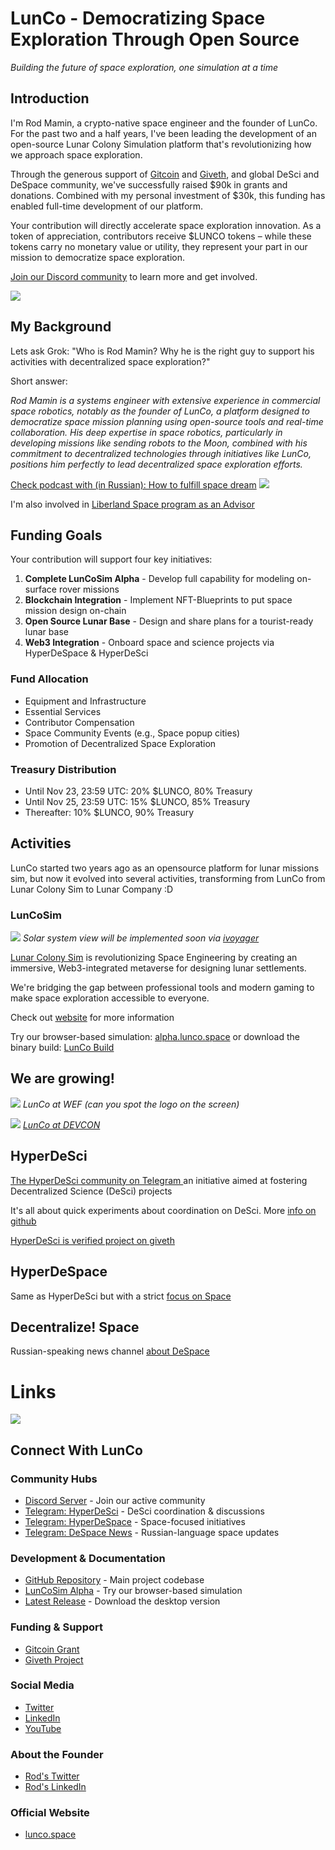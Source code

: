 # LunCo - Democratizing Space Exploration Through Open Source

*Building the future of space exploration, one simulation at a time*

## Introduction

I'm Rod Mamin, a crypto-native space engineer and the founder of LunCo. For the past two and a half years, I've been leading the development of an open-source Lunar Colony Simulation platform that's revolutionizing how we approach space exploration.

Through the generous support of [Gitcoin](https://explorer.gitcoin.co/#/projects/0x9a9cda60bcd1b566669a6e03d79dcea4be966ebdef25dc9754cbd4170e99c61f) and [Giveth](https://giveth.io/project/lunco-everyone-can-do-space),  and global DeSci and DeSpace community, we've successfully raised $90k in grants and donations. Combined with my personal investment of $30k, this funding has enabled full-time development of our platform.

Your contribution will directly accelerate space exploration innovation. As a token of appreciation, contributors receive $LUNCO tokens – while these tokens carry no monetary value or utility, they represent your part in our mission to democratize space exploration.

[Join our Discord community](https://discord.gg/A6U3GdvQum) to learn more and get involved.

![](https://gateway.lighthouse.storage/ipfs/bafybeidjpafb6zg5lalug7z5sfzvszh2erskbbdqcloejr2asex2lfg4ky)

## My Background

Lets ask Grok: "Who is Rod Mamin? Why he is the right guy to support his activities with decentralized space exploration?"

Short answer:

*Rod Mamin is a systems engineer with extensive experience in commercial space robotics, notably as the founder of LunCo, a platform designed to democratize space mission planning using open-source tools and real-time collaboration. 
His deep expertise in space robotics, particularly in developing missions like sending robots to the Moon, combined with his commitment to decentralized technologies through initiatives like LunCo, positions him perfectly to lead decentralized space exploration efforts.*

[Check podcast with (in Russian): How to fulfill space dream](https://t.me/hyperdesci/163)
![](https://gateway.lighthouse.storage/ipfs/bafkreie5tg4d2h3vn6fupiogbevesh4mvdfvyphg74e3zfdbk6egc5eunu)

I'm also involved in [Liberland Space program as an Advisor](https://www.binance.com/en/square/post/16201208273473)

## Funding Goals

Your contribution will support four key initiatives:

1. **Complete LunCoSim Alpha** - Develop full capability for modeling on-surface rover missions
2. **Blockchain Integration** - Implement NFT-Blueprints to put space mission design  on-chain
3. **Open Source Lunar Base** - Design and share plans for a tourist-ready lunar base
4. **Web3 Integration** - Onboard space and science projects via HyperDeSpace & HyperDeSci

### Fund Allocation
- Equipment and Infrastructure
- Essential Services
- Contributor Compensation
- Space Community Events (e.g., Space popup cities)
- Promotion of Decentralized Space Exploration

### Treasury Distribution
- Until Nov 23, 23:59 UTC: 20% $LUNCO, 80% Treasury
- Until Nov 25, 23:59 UTC: 15% $LUNCO, 85% Treasury
- Thereafter: 10% $LUNCO, 90% Treasury

## Activities

LunCo started two years ago as an opensource platform for lunar missions sim, but now it evolved into several activities, transforming from LunCo from Lunar Colony Sim to Lunar Company :D

### LunCoSim

![](https://gateway.lighthouse.storage/ipfs/bafybeibtwxdybz5onr5zwqotia64lbsgju6r55nwp23bosd4mxwy25siqa)
				*Solar system view will be implemented soon via [ivoyager](https://www.ivoyager.dev/app/planetarium.html)* 
				
[Lunar Colony Sim](https://github.com/LunCoSim/lunco-sim/) is revolutionizing Space Engineering by creating an immersive, Web3-integrated metaverse for designing lunar settlements.

We're bridging the gap between professional tools and modern gaming to make space exploration accessible to everyone.

Check out [website](https://lunco.space) for more information

Try our browser-based simulation: [alpha.lunco.space](https://alpha.lunco.space) or download the binary build: [LunCo Build](https://github.com/LunCoSim/lunco-sim/releases/tag/v0.4.0-dev1)   
## We are growing!
![](https://gateway.lighthouse.storage/ipfs/bafybeif2ccihyuckmy73cjcnekad6bk7ac7hvgsjtntgj5ehoe6rwy4ena)
			 *LunCo at WEF (can you spot the logo on the screen)*
 
![](https://gateway.lighthouse.storage/ipfs/bafkreifocopy6ir7xn3vw4k2cmbfrcz7lhg4dyxx45lpaiopslfff5somq)
							 *[LunCo at DEVCON](https://x.com/LunCoSim/status/1857877543136931920)*

## HyperDeSci

[The HyperDeSci community on Telegram ](https://t.me/hyperdesci) an initiative aimed at fostering Decentralized Science (DeSci) projects

It's all about quick experiments about coordination on DeSci. More [info on github](https://github.com/LunCoSim/hyperdesci)

[HyperDeSci is verified project on giveth](https://giveth.io/project/hyperdesci)

## HyperDeSpace

Same as HyperDeSci but with a strict [focus on Space](https://t.me/hyperdespace)

## Decentralize! Space

Russian-speaking news channel [about DeSpace](@despaceru)

# Links
![](https://gateway.lighthouse.storage/ipfs/bafkreidkb6bfjnjgoetexsot4l67glpz2n2z7vhpueela6gmxbvg3avo3a)

## Connect With LunCo

### Community Hubs
- [Discord Server](https://discord.gg/A6U3GdvQum) - Join our active community
- [Telegram: HyperDeSci](https://t.me/hyperdesci) - DeSci coordination & discussions
- [Telegram: HyperDeSpace](https://t.me/hyperdespace) - Space-focused initiatives
- [Telegram: DeSpace News](https://t.me/despaceru) - Russian-language space updates

### Development & Documentation
- [GitHub Repository](https://github.com/LunCoSim/lunco-sim) - Main project codebase
- [LunCoSim Alpha](https://alpha.lunco.space) - Try our browser-based simulation
- [Latest Release](https://github.com/LunCoSim/lunco-sim/releases/tag/v0.4.0-dev1) - Download the desktop version

### Funding & Support
- [Gitcoin Grant](https://explorer.gitcoin.co/#/projects/0x9a9cda60bcd1b566669a6e03d79dcea4be966ebdef25dc9754cbd4170e99c61f)
- [Giveth Project](https://giveth.io/project/lunco-everyone-can-do-space)

### Social Media
- [Twitter](https://twitter.com/LunCoSim)
- [LinkedIn](https://www.linkedin.com/company/luncosim/)
- [YouTube](https://www.youtube.com/@LunCoSim)

### About the Founder
- [Rod's Twitter](https://twitter.com/_Difint_)
- [Rod's LinkedIn](https://www.linkedin.com/in/rod-mamin-2a48a12b/)

### Official Website
- [lunco.space](https://lunco.space)


